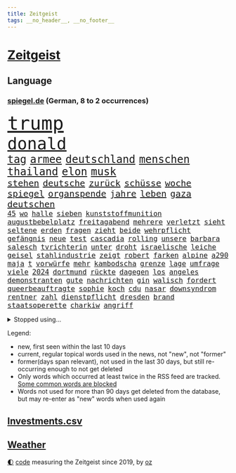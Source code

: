 ```yaml
---
title: Zeitgeist
tags: __no_header__, __no_footer__
---
```


# [Zeitgeist](https://oliz.io/zeitgeist/)

## Language

<h3><a href="https://www.spiegel.de" target="_blank">spiegel.de</a> (German, 8 to 2 occurrences)</h3>
<p style="font-family:monospace">
<span style="font-size:32pt"><a href="news_links.html#trump" class="current">trump</a></span>
<br>
<span style="font-size:28pt"><a href="news_links.html#donald" class="current">donald</a></span>
<br>
<span style="font-size:18pt"><a href="news_links.html#tag" class="current">tag</a></span>
<span style="font-size:18pt"><a href="news_links.html#armee" class="current">armee</a></span>
<span style="font-size:18pt"><a href="news_links.html#deutschland" class="current">deutschland</a></span>
<span style="font-size:18pt"><a href="news_links.html#menschen" class="current">menschen</a></span>
<span style="font-size:18pt"><a href="news_links.html#thailand" class="current">thailand</a></span>
<span style="font-size:18pt"><a href="news_links.html#elon" class="current">elon</a></span>
<span style="font-size:18pt"><a href="news_links.html#musk" class="current">musk</a></span>
<br>
<span style="font-size:15pt"><a href="news_links.html#stehen" class="current">stehen</a></span>
<span style="font-size:15pt"><a href="news_links.html#deutsche" class="current">deutsche</a></span>
<span style="font-size:15pt"><a href="news_links.html#zurück" class="current">zurück</a></span>
<span style="font-size:15pt"><a href="news_links.html#schüsse" class="current">schüsse</a></span>
<span style="font-size:15pt"><a href="news_links.html#woche" class="current">woche</a></span>
<span style="font-size:15pt"><a href="news_links.html#spiegel" class="current">spiegel</a></span>
<span style="font-size:15pt"><a href="news_links.html#organspende" class="new">organspende</a></span>
<span style="font-size:15pt"><a href="news_links.html#jahre" class="current">jahre</a></span>
<span style="font-size:15pt"><a href="news_links.html#leben" class="current">leben</a></span>
<span style="font-size:15pt"><a href="news_links.html#gaza" class="current">gaza</a></span>
<span style="font-size:15pt"><a href="news_links.html#deutschen" class="current">deutschen</a></span>
<br>
<span style="font-size:12pt"><a href="news_links.html#45" class="current">45</a></span>
<span style="font-size:12pt"><a href="news_links.html#wo" class="current">wo</a></span>
<span style="font-size:12pt"><a href="news_links.html#halle" class="current">halle</a></span>
<span style="font-size:12pt"><a href="news_links.html#sieben" class="current">sieben</a></span>
<span style="font-size:12pt"><a href="news_links.html#kunststoffmunition" class="new">kunststoffmunition</a></span>
<span style="font-size:12pt"><a href="news_links.html#augustbebelplatz" class="new">augustbebelplatz</a></span>
<span style="font-size:12pt"><a href="news_links.html#freitagabend" class="current">freitagabend</a></span>
<span style="font-size:12pt"><a href="news_links.html#mehrere" class="current">mehrere</a></span>
<span style="font-size:12pt"><a href="news_links.html#verletzt" class="current">verletzt</a></span>
<span style="font-size:12pt"><a href="news_links.html#sieht" class="current">sieht</a></span>
<span style="font-size:12pt"><a href="news_links.html#seltene" class="current">seltene</a></span>
<span style="font-size:12pt"><a href="news_links.html#erden" class="current">erden</a></span>
<span style="font-size:12pt"><a href="news_links.html#fragen" class="current">fragen</a></span>
<span style="font-size:12pt"><a href="news_links.html#zieht" class="current">zieht</a></span>
<span style="font-size:12pt"><a href="news_links.html#beide" class="current">beide</a></span>
<span style="font-size:12pt"><a href="news_links.html#wehrpflicht" class="current">wehrpflicht</a></span>
<span style="font-size:12pt"><a href="news_links.html#gefängnis" class="current">gefängnis</a></span>
<span style="font-size:12pt"><a href="news_links.html#neue" class="current">neue</a></span>
<span style="font-size:12pt"><a href="news_links.html#test" class="current">test</a></span>
<span style="font-size:12pt"><a href="news_links.html#cascadia" class="new">cascadia</a></span>
<span style="font-size:12pt"><a href="news_links.html#rolling" class="current">rolling</a></span>
<span style="font-size:12pt"><a href="news_links.html#unsere" class="current">unsere</a></span>
<span style="font-size:12pt"><a href="news_links.html#barbara" class="current">barbara</a></span>
<span style="font-size:12pt"><a href="news_links.html#salesch" class="new">salesch</a></span>
<span style="font-size:12pt"><a href="news_links.html#tvrichterin" class="new">tvrichterin</a></span>
<span style="font-size:12pt"><a href="news_links.html#unter" class="current">unter</a></span>
<span style="font-size:12pt"><a href="news_links.html#droht" class="current">droht</a></span>
<span style="font-size:12pt"><a href="news_links.html#israelische" class="current">israelische</a></span>
<span style="font-size:12pt"><a href="news_links.html#leiche" class="current">leiche</a></span>
<span style="font-size:12pt"><a href="news_links.html#geisel" class="current">geisel</a></span>
<span style="font-size:12pt"><a href="news_links.html#stahlindustrie" class="new">stahlindustrie</a></span>
<span style="font-size:12pt"><a href="news_links.html#zeigt" class="current">zeigt</a></span>
<span style="font-size:12pt"><a href="news_links.html#robert" class="current">robert</a></span>
<span style="font-size:12pt"><a href="news_links.html#farken" class="new">farken</a></span>
<span style="font-size:12pt"><a href="news_links.html#alpine" class="current">alpine</a></span>
<span style="font-size:12pt"><a href="news_links.html#a290" class="new">a290</a></span>
<span style="font-size:12pt"><a href="news_links.html#maja" class="new">maja</a></span>
<span style="font-size:12pt"><a href="news_links.html#t" class="current">t</a></span>
<span style="font-size:12pt"><a href="news_links.html#vorwürfe" class="current">vorwürfe</a></span>
<span style="font-size:12pt"><a href="news_links.html#mehr" class="current">mehr</a></span>
<span style="font-size:12pt"><a href="news_links.html#kambodscha" class="current">kambodscha</a></span>
<span style="font-size:12pt"><a href="news_links.html#grenze" class="current">grenze</a></span>
<span style="font-size:12pt"><a href="news_links.html#lage" class="current">lage</a></span>
<span style="font-size:12pt"><a href="news_links.html#umfrage" class="current">umfrage</a></span>
<span style="font-size:12pt"><a href="news_links.html#viele" class="current">viele</a></span>
<span style="font-size:12pt"><a href="news_links.html#2024" class="current">2024</a></span>
<span style="font-size:12pt"><a href="news_links.html#dortmund" class="current">dortmund</a></span>
<span style="font-size:12pt"><a href="news_links.html#rückte" class="current">rückte</a></span>
<span style="font-size:12pt"><a href="news_links.html#dagegen" class="current">dagegen</a></span>
<span style="font-size:12pt"><a href="news_links.html#los" class="current">los</a></span>
<span style="font-size:12pt"><a href="news_links.html#angeles" class="current">angeles</a></span>
<span style="font-size:12pt"><a href="news_links.html#demonstranten" class="current">demonstranten</a></span>
<span style="font-size:12pt"><a href="news_links.html#gute" class="current">gute</a></span>
<span style="font-size:12pt"><a href="news_links.html#nachrichten" class="current">nachrichten</a></span>
<span style="font-size:12pt"><a href="news_links.html#gin" class="current">gin</a></span>
<span style="font-size:12pt"><a href="news_links.html#walisch" class="new">walisch</a></span>
<span style="font-size:12pt"><a href="news_links.html#fordert" class="current">fordert</a></span>
<span style="font-size:12pt"><a href="news_links.html#queerbeauftragte" class="new">queerbeauftragte</a></span>
<span style="font-size:12pt"><a href="news_links.html#sophie" class="current">sophie</a></span>
<span style="font-size:12pt"><a href="news_links.html#koch" class="current">koch</a></span>
<span style="font-size:12pt"><a href="news_links.html#cdu" class="current">cdu</a></span>
<span style="font-size:12pt"><a href="news_links.html#nasar" class="new">nasar</a></span>
<span style="font-size:12pt"><a href="news_links.html#downsyndrom" class="current">downsyndrom</a></span>
<span style="font-size:12pt"><a href="news_links.html#rentner" class="current">rentner</a></span>
<span style="font-size:12pt"><a href="news_links.html#zahl" class="current">zahl</a></span>
<span style="font-size:12pt"><a href="news_links.html#dienstpflicht" class="new">dienstpflicht</a></span>
<span style="font-size:12pt"><a href="news_links.html#dresden" class="current">dresden</a></span>
<span style="font-size:12pt"><a href="news_links.html#brand" class="current">brand</a></span>
<span style="font-size:12pt"><a href="news_links.html#staatsoperette" class="new">staatsoperette</a></span>
<span style="font-size:12pt"><a href="news_links.html#charkiw" class="current">charkiw</a></span>
<span style="font-size:12pt"><a href="news_links.html#angriff" class="current">angriff</a></span>
</p>
<details>
<summary>Stopped using...</summary>
<p class="former" style="font-size:12pt">
corona(1690) abend(1689) doppelt(1689) geschlossen(1689) prüfung(1689) schatten(1689) also(1688) geliefert(1688) hört(1688) überwinden(1688) gas(1687) identifiziert(1687) kurzfristig(1687) zeugen(1687) 2016(1686) entschädigung(1686) fühlt(1686) reformen(1686) reihe(1686) rest(1686) unterstützen(1686) bundesweit(1685) fliegen(1685) hinaus(1685) hinterlassen(1685) jedem(1685) skandal(1685) smartphone(1685) abstimmen(1684) küste(1684) signal(1684) verpassen(1684) zeitweise(1684) heftig(1683) präsentieren(1683) solidarität(1683) texas(1683) 6(1682) enorm(1682) entwickelt(1682) krank(1682) meinem(1682) schnelle(1682) sichern(1682) 75(1681) aufsehen(1681) boot(1681) gerettet(1681) philippinen(1681) regen(1681) trend(1681) verschiedene(1681) versprochen(1681) aufgerufen(1680) flüge(1680) gefährlicher(1680) kommission(1680) lief(1680) remis(1680) stoßen(1680) verschiebt(1680) versorgt(1680) folgte(1679) paul(1679) profitiert(1679) volksrepublik(1679) länge(1678) längere(1678) tests(1678) veranstalter(1678) verlust(1678) außer(1677) erschüttert(1677) veranstaltung(1677) 32(1675) körperverletzung(1675) schien(1675) thüringen(1675) nahezu(1674) philipp(1674) schwierigkeiten(1674) berater(1673) blieben(1673) zinsen(1672) alarmiert(1671) gering(1671) schauen(1671) see(1671) demokratische(1670) gründen(1670) jüngere(1670) siegen(1670) tür(1670) zugelassen(1670) ii(1669) schicken(1668) auflagen(1667) spannungen(1667) kooperation(1666) vw(1666) vieles(1664) warm(1664) cduchef(1662) pkw(1662) bundesgerichtshof(1661) aussehen(1659) insassen(1657) sichert(1657) politikerin(1656) informiert(1655) abstieg(1653) bangen(1653) gelandet(1650) retter(1650) schützt(1649) möglichkeiten(1648) hinweis(1646) provoziert(1646) staatlichen(1642) karlsruhe(1634) abschluss(1629) sammeln(1629) teuren(1629) drohne(1626) last(1622) maschinen(1621) autobauer(1575) investor(1514) politikern(1513) krieges(1464) spiegelreporter(1448) jahresende(1447) fachkräftemangel(1433) zugestimmt(1403) ausgefallen(1390) gestern(1379) 700(1373) mike(1355) haushalt(1353) fachkräfte(1315) volksverhetzung(1300) gestört(1282) militärischen(1279) innenministerin(1259) verabschieden(1252) faeser(1245) nancy(1245) weiten(1234) spielern(1221) schwieriger(1218) emotionalen(1205) flughäfen(1198) aufhören(1189) brandenburger(1169) flüchten(1149) ausstieg(1138) sylt(1090) joshua(1079) thüringens(1060) landwirtschaft(1038) notruf(1020) durchs(1018) island(1017) tagelang(996) franz(994) yorker(986) steigern(898) vulkan(882) mag(880) überschritten(880) sachsens(867) fahnder(865) vorstandschef(849) unruhe(832) panik(828) cartoons(819) wahlsieger(819) attackieren(815) gala(812) gedanken(809) rio(806) anlagen(798) chappatte(798) plaßmann(798) stuttmann(798) beeinflussen(791) miami(791) genaue(783) glas(777) court(746) spaniens(739) genießen(736) ereignis(734) pilot(734) iphones(729) beruft(725) bekennt(718) sandra(718) zahlungen(708) budget(706) unterschied(706) überlegen(698) rechtsruck(696) vormittag(677) desaster(671) gedreht(653) torwart(653) stoppte(649) dauerte(640) ausnahmezustand(639) fraktion(636) betrogen(635) goldenen(625) phänomen(621) uswahl(617) verspottet(609) ausbruch(607) kimmich(605) belästigt(602) version(596) expertin(591) taugen(588) 85(586) beteiligung(570) bestätigte(568) demonstration(563) bsw(562) abschiebung(554) häftlinge(553) beyoncé(552) perry(550) erfahrung(548) magic(547) einschnitte(546) verspätung(531) stuttgarter(526) gesichter(522) dubai(520) befand(518) offensichtlich(518) unwahrscheinlich(518) grundgesetz(515) zeitalter(514) oma(513) grande(512) behandlung(502) ordentlich(499) rammte(498) cdu/csu(495) anthony(494) audi(492) schritten(491) südkoreanischen(489) ausgang(480) piloten(480) dreharbeiten(479) lily(477) satelliten(475) zweieinhalb(474) anforderungen(465) macher(465) minderjährigen(459) fragte(451) riesiger(451) mallorca(449) falschinformationen(447) klette(447) sitze(447) auslöser(445) rihanna(444) rechtslage(442) märkte(433) alec(430) autoindustrie(430) baldwin(430) fehlern(430) vertritt(430) indirekt(427) internen(426) plastik(425) vizepräsident(424) fastfoodkette(421) jeff(421) boss(416) entführt(416) bekannter(413) messen(413) parlaments(409) leidenschaft(408) ursachen(408) unseres(407) 44(403) unzulässig(399) zahlreicher(399) handwerk(394) loben(389) vorstellung(389) normalität(388) parteispitze(387) erdgas(382) besuchte(381) jessica(381) amtsträger(377) späten(377) reiz(374) polarisiert(371) arbeitslosigkeit(369) besitzt(367) ego(366) ausgesagt(364) beirut(363) eingesperrt(358) stiegen(358) grand(355) regierungspartei(352) robin(352) dresdner(351) lügt(345) kollegin(344) anfangs(343) jubelt(338) zeug(334) seltenen(333) gefangen(332) jemandem(332) verstärken(331) kamala(330) arabische(329) strebt(329) bewahrt(327) vermummte(326) medikamente(325) wachsende(325) brat(323) feuert(323) homeoffice(318) stabilität(318) jährlich(316) verfehlt(315) ran(312) café(311) oberfläche(311) indiens(310) anruf(308) lebenden(307) zerstörten(307) neudelhi(305) zentrales(305) zugunsten(304) überprüft(304) abbrechen(300) regierungsbildung(300) sprengstoff(300) schwach(298) grafiken(297) tanzte(295) zukommt(294) elbe(292) potenzielle(292) sparprogramm(291) dir(289) rufe(289) änderung(289) vertretern(288) kürzungen(286) mittag(285) buchen(283) frontal(283) klappen(283) brandanschlägen(282) sitzung(281) erleichtern(280) reichlich(280) venezuelas(280) karlsruher(278) status(278) 2028(277) unabhängigkeit(277) konjunkturflaute(275) japans(273) senden(273) verlusten(271) entlassungen(270) satiriker(269) berufliche(268) filialen(266) daniela(265) nick(264) portugals(264) parallelen(262) rohstoffen(259) 007(258) trost(257) container(256) eingestuft(256) gebraucht(255) stromversorgung(255) angeschossen(253) zuständig(253) doku(251) bruchteil(250) wolfsburger(248) aleksandar(247) festgehalten(247) thriller(247) energiepreise(245) gescheiterten(244) recherchen(243) einkaufen(242) verfassung(241) weshalb(240) ausgerichtet(239) annäherung(238) februar(238) eingeliefert(237) manipuliert(237) quarterback(237) räumte(237) ehre(235) beschossen(232) lkwfahrer(232) söhne(232) bezos(230) minderheit(229) fluten(228) night(228) vertraute(228) diktators(227) frische(226) einmischung(224) flugobjekte(224) generationen(221) kanadische(221) umdenken(220) option(218) aussterben(214) sam(214) fragt(213) apokalypse(212) armen(211) panikattacken(209) seltsames(209) ukrainepolitik(207) kategorien(206) gerd(205) hochschule(202) meteorologen(201) veranlasste(201) gemeinsamer(200) unfällen(199) designierten(198) mexico(196) mussolini(196) titelgewinn(196) 72(195) ausstellung(194) odessa(194) ausländischer(193) gesänge(192) lakers(191) personalien(191) zuschüsse(190) chatbot(188) ungebremst(188) runden(187) bürgerkriegsland(186) lucas(186) trumpberater(186) verstanden(185) installieren(184) mobile(184) smartwatch(183) kaiserslautern(182) kommissarin(182) fähre(181) bangt(180) postet(180) vermuten(180) antritt(179) elektronische(179) demontiert(178) feministische(178) kunststück(178) satt(178) gestorbenen(177) betreuung(175) wiese(175) australiens(174) uskongress(174) zwingen(173) männlichen(172) rituale(172) vorsorgen(172) patientenakte(169) arbeitsgericht(168) erinnerte(168) extra(168) janeiro(168) wertvoll(168) altkanzlerin(166) kassen(166) ministerien(166) pius(165) slalom(165) disziplin(164) accounts(163) millionenhöhe(163) säuglinge(163) mobilen(162) regierenden(161) wohlhabenden(161) würdig(161) preisunterschied(160) 250000(159) sage(157) spielraum(157) verzicht(157) 116(156) mandat(155) günstiges(154) unterfranken(154) wissenschaftlern(154) äußeres(154) üppig(154) abschaffung(153) reallöhne(153) rücklagen(153) zueinander(153) strich(152) erinnerungslücken(151) ordnung(151) pfefferspray(151) radikaler(151) stille(151) bußgelder(150) fehlten(150) stollen(150) zurückgegeben(150) aufständische(149) kriegsrecht(149) mineralien(149) sukyeol(149) yoon(149) bedeckt(148) schwerem(148) unabhängig(148) überraschungen(148) abwarten(147) digitales(147) mache(146) pflegekraft(146) chaotische(145) abschneiden(144) katy(144) venezolanische(144) verpacken(144) elektronischen(142) gesundheitssystem(141) kidman(141) topform(141) traumtor(141) griffen(139) halbinsel(139) kapitulation(139) rennfahrers(139) ämter(139) insolvenzverfahren(138) pfarrer(138) fürchteten(137) gegenspieler(137) grippe(136) juristische(136) umbenennen(136) schlüsselspieler(135) 32jährige(134) abzocke(134) eupolitiker(134) geleitet(134) rücksicht(134) sehnen(133) bewegte(132) charli(132) xcx(132) bella(131) kauflaune(131) bewaffneten(130) flugzeugabsturz(130) meiden(130) ramsey(130) dicken(129) wohnort(129) baubranche(128) einführung(128) lehrern(128) republikanische(128) traumata(128) angezogen(126) dončić(126) freistellung(126) luka(126) supermarktkasse(126) umlauf(126) urheber(126) veränderte(126) bluttat(125) diverse(125) kapern(125) selbstversuch(125) besitzern(124) wochenlangem(123) bestens(122) paypal(122) sicherheitsvorkehrungen(122) spdmann(122) versöhnlich(122) votiert(122) vučić(122) bedauert(121) gentleman(120) stromkosten(120) eifel(119) gewohnheiten(118) spanischer(118) stellvertreter(118) veränderungen(118) abgenickt(117) gräueltaten(117) ältester(117) rbb(116) vierter(116) bombe(115) atomkraftwerk(114) inne(114) milliardenschulden(114) pulver(114) pakistanische(113) unglücksursache(113) chile(112) echo(112) pflegekräfte(112) republikanischen(112) zettel(112) importverbot(111) siegte(111) stört(111) auffälliger(110) carney(110) gibson(110) pakistans(110) sauer(110) aufbau(109) hadern(109) medwedew(109) sammelklage(109) taskforce(109) bischof(108) chilenischen(108) dunkel(108) sogenannter(108) 34jährige(107) statistischem(107) vize(107) wahlausgang(107) annexion(106) aufstiegsrennen(106) misstrauensvotum(106) notenbank(106) überraschungserfolg(104) importieren(103) lea(103) abbas(102) tanzt(102) fossile(101) schwestern(101) spiels(101) user(101) dächer(100) timothy(100) wohnmobil(100) boykottiert(99) rückgängig(99) teilten(99) 1979(98) durchbricht(98) laptop(98) lng(98) flüssigerdgas(97) abweichler(96) revolutionieren(96) gelaufen(95) barcelonas(94) beschießen(94) durften(94) may(94) saale(94) verdanken(93) geheimnisvolle(92) publik(92) rsf(92) massenpanik(91) theo(91) zwanziger(91) adactest(90) managerin(90) out(90) verschlanken(90) arbeitslosen(89) befund(89) billigware(89) entscheidender(89) marktlücke(89) niro(89) usamerikanischen(89) winkel(89) zapfenstreich(89) ökonomischen(89) überraschendes(89) 70000(88) autofahren(88) klaffen(88) koalas(88) niedrigere(88) tu(88) unklarheit(88) überraschen(88) afdeuropaabgeordnete(87) aktuelles(87) bystron(87) ehrenpräsident(87) einfuhr(87) einschätzen(87) geschmäht(87) löscharbeiten(87) petr(87) senders(87) strikt(87) teslaaktien(87) wissenschaftliche(87) 68jährige(86) arbeitskraft(86) darfur(86) salvador(86) tüfteln(86) übergangspräsident(86) bündnisse(85) gemälde(85) graham(85) kultursenator(85) cduparteitag(84) expertinnen(84) listet(84) gescheiterter(83) grundordnung(83) jazz(83) kernfusion(83) altman(82) ausreisen(82) bp(82) parasportler(82) perth(82) ukrainekurs(82) usrichter(82) vergleiche(82) entwickelten(81) herauszufinden(81) hochrangiger(81) leichnam(81) schreiten(81) stromnetz(81) swinton(81) tilda(81) vergangenem(81) albanese(80) freiheitlichdemokratische(80) umzug(80) 66(79) großzügiger(79) längerer(79) notfallmaßnahme(79) personengruppe(79) saisonende(79) sowjetunion(79) beigeschmack(78) gesamtes(78) if(78) kigenerierte(78) rekonstruiert(78) tribüne(78) 86jährige(77) berges(77) gesundheitlicher(77) haller(77) heino(77) unberechenbar(77) a$ap(76) austria(76) chinageschäft(76) esa(76) groben(76) iberische(76) inside(76) labore(76) ladenkasse(76) negativ(76) rocky(76) usrapper(76) wachen(76) wahlbeteiligung(76) crow(75) leistungen(75) sheryl(75) tschernobyl(75) zusammenhänge(75) antibiotika(74) ausgerastet(74) genugtuung(74) täteropferumkehr(74) verbinden(74) alan(73) christiane(73) interessenkonflikte(73) onlinehändler(73) umwelthilfe(73) werdende(73) wählbar(73) miterlebt(72) referee(72) sozialdemokratische(72) unfreiwillig(72) wolkenkratzer(72) artenschutz(71) jochen(71) ärztin(71) ausrücken(70) bundesinnenministerin(70) kartenzahlungen(70) momenten(70) sbahnhof(70) unfähig(70) uralten(70) wahrscheinlichste(70) buschbrände(69) detail(69) fällig(69) gesungen(69) grafschaft(69) nordamerikas(69) produkten(69) abspaltung(68) gebunden(68) hein(68) kooperieren(68) turbulenzen(68) verarscht(68) beratungen(67) missachtet(67) trainern(67) unschuld(67) wahlkreis(67) überwindet(67) gehackt(66) skype(66) unterzeichnen(66) helfern(65) leopardenmuster(65) schlupfloch(65) survive(65) tvinterview(65) weißer(65) amtsmissbrauchs(64) benötige(64) grenzwerte(64) hildesheim(64) jahrelanger(64) spirit(64) umgesiedelt(64) verkam(64) kellerduell(63) moderna(63) radtour(63) waldbrand(63) rohstoffabkommen(62) sondiert(62) teuerungsrate(62) amann(61) begehren(61) bestrebungen(61) dsv(61) eskapaden(61) gegnerische(61) kommentaren(61) löhnen(61) melanie(61) regierungsbündnis(61) rütteln(61) baerbocks(60) behördenchef(60) benito(60) diplomatischer(60) gerätselt(60) gewinnrückgang(60) nutzten(60) pay(60) liberal(59) steuerbehörde(59) tschentscher(59) fred(58) gagas(58) handelsminister(58) neil(58) verpflichtungen(58) verstummt(58) zeitgemäß(58) ökologischen(58) benannt(57) eautohersteller(57) starkregen(57) wahlrecht(57) ackerland(56) atemnot(56) eiskellermord(56) installiert(56) meeres(56) psychotherapeutin(56) rückendeckung(56) schrott(56) teufel(56) umweltorganisationen(56) abschalten(55) amokfahrt(55) anndorit(55) brisbane(55) konstantin(55) relax(55) selbstvermarktung(55) sunnitischen(55) zittert(55) bayernprofi(54) kreuzberg(54) schwärmen(54) sicherheitsbedenken(54) statistiken(54) cave(53) denkmal(53) dissidenten(53) euparlament(53) grundlegend(53) legendäres(53) morales(53) schönebeck(53) verstehe(53) wels(53) wolfsburgtrainer(53) ai(52) dienstleister(52) europaminister(52) großmacht(52) handhabung(52) seinerzeit(52) whatsappchats(52) abweichlern(51) events(51) feindlichen(51) minderheiten(51) poleposition(51) pässe(51) satte(51) schauspiel(51) volkszählung(51) assistenten(50) beschränkter(50) campingplätze(50) geistliche(50) haftung(50) mittags(50) modernster(50) monatelangen(50) drusen(49) flüchtlingsunterkunft(49) intransparenten(49) kopie(49) nachbarschaft(49) vormachtstellung(49) wirksamkeit(49) heimliche(48) hintereinander(48) serbische(48) vertriebenen(48) erkelenz(47) feiertags(47) installierte(47) synagoge(47) covid19(46) entzogen(46) intensiven(46) judy(46) lebendig(46) pillen(46) abschiebehaft(45) glückliches(45) klägerin(45) nullnummer(45) programmdirektorin(45) sensiblen(45) vermisster(45) 450(44) aufgeregt(44) comingout(44) feministin(44) linksradikalen(44) spielzeug(44) waschen(44) zuständigen(44) brodelt(43) knast(43) mclarenpilot(43) normale(43) stade(43) verstolperte(43) einberufen(42) songwriterin(42) tennessee(42) alphonso(41) alqaida(41) davies(41) geschieht(41) konfrontation(41) letztlich(41) ostern(41) regelverstoß(41) würdigten(41) autozulieferer(40) diebstahls(40) ernennt(40) jungs(40) leitartikel(40) sanders(40) shanghai(40) vollwaschmittel(40) waschmittel(40) bewiesen(39) bundespartei(39) geburtenrate(39) lauert(39) ottawa(39) scholz’(39) 23jähriger(38) amtsinhaber(38) broadwayrekord(38) geschosse(38) privatsphäre(38) regelt(38) topteams(38) dfbpräsidenten(37) dreistellige(37) elektrowende(37) erlernen(37) erreichbar(37) hessens(37) michigan(37) moschee(37) nichtbinär(37) stich(37) stocken(37) tourismus(37) zelt(37) bananenschalen(36) einlässt(36) feierstunde(36) geschäftsführend(36) katharina(36) lava(36) mobilfunk(36) peinlichen(36) personellen(36) südbaden(36) usstar(36) abgeschafft(35) ermahnt(35) feuerwehrmann(35) karrieren(35) lemke(35) ministerposten(35) my(35) strompreise(35) verfolger(35) 133(34) gleichermaßen(34) grenzgebiet(34) hospital(34) justizministerin(34) kindersterblichkeit(34) palma(34) trennte(34) tshirt(34) besprochen(33) hood(33) rebellieren(33) schwachstellen(33) stadtparlament(33) verschiebung(33) wiedergewählt(33) durchgefallen(32) korrespondent(32) kost(32) nationalspielerinnen(32) rhein(32) schärfster(32) tische(32) angeht(31) funkstille(31) klang(31) abwehrspieler(30) aushalten(30) releasedatum(30) zeilen(30) besitzen(29) dortigen(29) inlandsgeheimdienstchef(29) korruptionsvorwürfe(29) usern(29) vonovia(29) zollgespräche(29) überschwemmt(29) überwiegend(29) bediente(28) car(28) quote(28) umweltverbände(28) zeichner(28) 168(27) digitalministerium(27) erkannt(27) europapokalplätzen(27) freundschaften(27) gegenseitig(27) misstrauen(27) rasches(27) spieltage(27) steuerhinterziehung(27) espresso(26) irgendwo(26) koalitionsvertrags(26) schämen(26) abgaben(25) neuköllner(25) schwerwiegende(25) westerwald(25) datenbank(24) geisterfahrer(24) gemäß(24) kartenzahlung(24) katholiken(24) neiman(24) portal(24) schinbetchef(24) übernahmeangebot(24) eindeutige(23) eintragen(23) norddeutsche(23) rennstall(23) schwankungen(23) stefanie(23) blitzeinschläge(22) hörer(22) jungtiere(22) versace(22) blinde(21) darmanin(21) kiesewetter(21) landesverband(21) näherte(21) rechtzeitiges(21) spritzen(21) strauß(21) veruntreuung(21) wanderte(21) wohnsitz(21) argentinischen(20) einschreiten(20) fame(20) feier(20) freundinnen(20) leichtes(20) malta(20) parteiinterne(20) schlagzeile(20) abgerissen(19) ausgeräumt(19) brote(19) großmutter(19) hindernis(19) politikum(19) betreuungsplatz(18) gemein(18) lerne(18) testet(18) weltkriegsgedenken(18) elche(17) gebaute(17) kabine(17) lieblingsgericht(17) morgan(17) emirate(16) fernost(16) jediritter(16) kerl(16) leipzigs(16) nachbarin(16) papstwahl(16) rewechef(16) steuerbefreiung(16) thüringerin(16) timing(16) ubahn(16) vergebung(16) zutiefst(16) groll(15) ketten(15) quereinsteiger(15) speed(15) abschauen(14) bezogen(14) gullydeckel(14) jill(14) kindliche(14) liebling(14) vollstreckt(14) abschiebepraxis(13) erschweren(13) friede(13) gehirnerschütterung(13) kees(13) lästert(13) operative(13) papamobil(13) safe(13) wonderen(13) 1998(12) bandenmitglieder(12) beweismittel(12) kandidierte(12) namenswahl(12) spült(12) cduchefs(11) evangelischen(11)
</p>
</details>
<p>Legend:
<ul>
<li><span class="new">new</span>, first seen within the last 10 days</li>
<li><span class="current">current</span>, regular topical words used in the news, not "new", not "former"</li>
<li><span class="former">former(days span relevant)</span>, not used in the last 30 days, but still re-occurring enough to not get deleted</li>
<li>Only words which occurred at least twice in the RSS feed are tracked. <a href="language/filters.py">Some common words are blocked</a></li>
<li>Words not used for more than 90 days get deleted from the database, but may re-enter as "new" words when used again</li>
</ul>
</p>

## [Investments](investments.html)[.csv](investments.csv)

## [Weather](weather.html)

<footer>
<a href="javascript:toggleTheme()" class="nav">🌓</a>
<a href="https://github.com/ooz/zeitgeist">code</a> measuring the Zeitgeist since 2019, by <a href="https://oliz.io">oz</a>
</footer>
